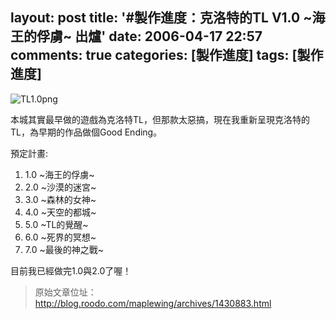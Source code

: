 layout: post
title: '#製作進度：克洛特的TL V1.0 ~海王的俘虜~ 出爐'
date: 2006-04-17 22:57
comments: true
categories: [製作進度]
tags: [製作進度]
---
![TL1.0png](/image/5GIsMHbfTbe3fGXGpTd8_209d47ef.png)

本城其實最早做的遊戲為克洛特TL，但那款太惡搞，現在我重新呈現克洛特的TL，為早期的作品做個Good Ending。

預定計畫:

1. 1.0 ~海王的俘虜~
2. 2.0 ~沙漠的迷宮~
3. 3.0 ~森林的女神~
4. 4.0 ~天空的都城~
5. 5.0 ~TL的覺醒~
6. 6.0 ~死界的冥想~
7. 7.0 ~最後的神之戰~

目前我已經做完1.0與2.0了喔！

> 原始文章位址：http://blog.roodo.com/maplewing/archives/1430883.html